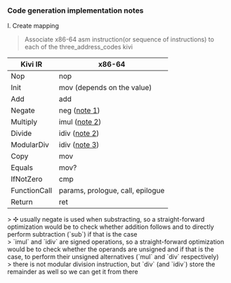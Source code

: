 ### Code generation implementation notes

I. Create mapping
> Associate x86-64 asm instruction(or sequence of instructions) to each of the three_address_codes kivi

|Kivi IR 		    | 	x86-64|
----------------------------|------------------
|	Nop		    |	nop	|
|	Init		    |	mov (depends on the value) |
|	Add		    | 	add 	|
|	Negate		    |   neg (<a href="#first_note">note 1</a>) |
|	Multiply	    |   imul (<a href="#second_note">note 2</a>)|
|	Divide		    |   idiv (<a href="#second_note">note 2</a>) |
|	ModularDiv	    |	idiv  (<a href="#third_note">note 3</a>)|
|	Copy		    | 	mov 	|
|	Equals		    |   mov? 	|
|	IfNotZero	    | 	cmp 	|
|	FunctionCall	    | 	params, prologue, call, epilogue |
|	Return		    |	ret 	|

<div id="first_note">
> ✣ usually negate is used when substracting, so a straight-forward optimization would be to check whether addition follows and to directly perform subtraction (`sub`) if that is the case
</div>

<div id="second_note">
> `imul` and `idiv` are signed operations, so a straight-forward optimization would be to check whether the operands are unsigned and if that is the case, to perform their unsigned alternatives (`mul` and `div` respectively)
</div>

<div id="third_note">
> there is not modular division instruction, but `div` (and `idiv`) store the remainder as well so we can get it from there
</div>
